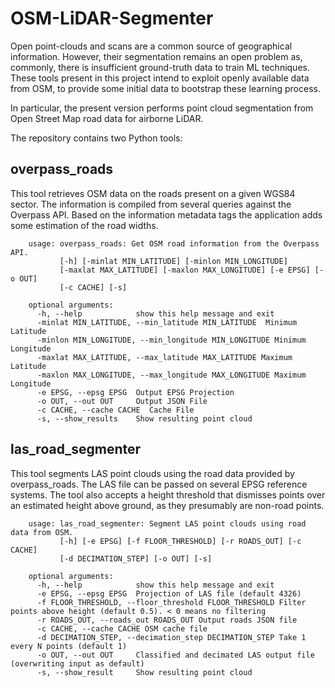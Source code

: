 # OSM-LiDAR-Segmenter

Open point-clouds and scans are a common source of geographical information. However, their segmentation remains an open problem as, commonly, there is insufficient ground-truth data to train ML techniques. These tools present in this project intend to exploit openly available data from OSM, to provide some initial data to bootstrap these learning process.

In particular, the present version performs point cloud segmentation from Open Street Map road data for airborne LiDAR.

The repository contains two Python tools:

## overpass_roads

This tool retrieves OSM data on the roads present on a given WGS84 sector. The information is compiled from several queries against the Overpass API.
Based on the information metadata tags the application adds some estimation of the road widths.

        usage: overpass_roads: Get OSM road information from the Overpass API.
               [-h] [-minlat MIN_LATITUDE] [-minlon MIN_LONGITUDE]
               [-maxlat MAX_LATITUDE] [-maxlon MAX_LONGITUDE] [-e EPSG] [-o OUT]
               [-c CACHE] [-s]

        optional arguments:
          -h, --help            show this help message and exit
          -minlat MIN_LATITUDE, --min_latitude MIN_LATITUDE  Minimum Latitude
          -minlon MIN_LONGITUDE, --min_longitude MIN_LONGITUDE Minimum Longitude
          -maxlat MAX_LATITUDE, --max_latitude MAX_LATITUDE Maximum Latitude
          -maxlon MAX_LONGITUDE, --max_longitude MAX_LONGITUDE Maximum Longitude
          -e EPSG, --epsg EPSG  Output EPSG Projection
          -o OUT, --out OUT     Output JSON File
          -c CACHE, --cache CACHE  Cache File
          -s, --show_results    Show resulting point cloud

## las_road_segmenter

This tool segments LAS point clouds using the road data provided by overpass_roads. The LAS file can be passed on several EPSG reference systems.
The tool also accepts a height threshold that dismisses points over an estimated height above ground, as they presumably are non-road points. 

        usage: las_road_segmenter: Segment LAS point clouds using road data from OSM.
               [-h] [-e EPSG] [-f FLOOR_THRESHOLD] [-r ROADS_OUT] [-c CACHE]
               [-d DECIMATION_STEP] [-o OUT] [-s]

        optional arguments:
          -h, --help            show this help message and exit
          -e EPSG, --epsg EPSG  Projection of LAS file (default 4326)
          -f FLOOR_THRESHOLD, --floor_threshold FLOOR_THRESHOLD Filter points above height (default 0.5). < 0 means no filtering
          -r ROADS_OUT, --roads_out ROADS_OUT Output roads JSON file
          -c CACHE, --cache CACHE OSM cache file
          -d DECIMATION_STEP, --decimation_step DECIMATION_STEP Take 1 every N points (default 1)
          -o OUT, --out OUT     Classified and decimated LAS output file (overwriting input as default)
          -s, --show_result     Show resulting point cloud
